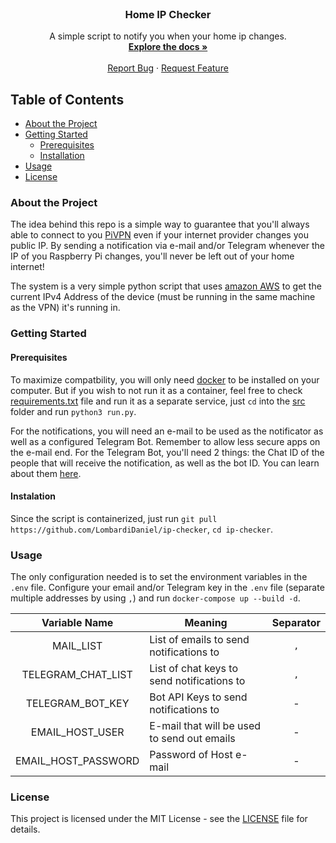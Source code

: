 <!-- PROJECT LOGO -->

<br />
<p align="center">
  <!-- <a href="LOGO.png">
    <img src="LOGO.png" alt="Logo" width="230" height="auto">
  </a> -->

  <h3 align="center">Home IP Checker</h3>

  <p align="center">
    A simple script to notify you when your home ip changes.
    <br />
    <a href="https://github.com/LombardiDaniel/ip-checker"><strong>Explore the docs »</strong></a>
    <br />
    <br />
    <a href="https://github.com/LombardiDaniel/ip-checker/issues">Report Bug</a>
    ·
    <a href="https://github.com/LombardiDaniel/ip-checker/issues">Request Feature</a>
  </p>
</p>

## Table of Contents

-   [About the Project](#about-the-project)
-   [Getting Started](#getting-started)
    -   [Prerequisites](#prerequisites)
    -   [Installation](#installation)
-   [Usage](#usage)
-   [License](#license)

### About the Project

The idea behind this repo is a simple way to guarantee that you'll always able to connect to you [PiVPN](https://www.pivpn.io) even if your internet provider changes you public IP. By sending a notification via e-mail and/or Telegram whenever the IP of you Raspberry Pi changes, you'll never be left out of your home internet!

The system is a very simple python script that uses [amazon AWS](https://checkip.amazonaws.com) to get the current IPv4 Address of the device (must be running in the same machine as the VPN) it's running in.

### Getting Started

#### Prerequisites

To maximize compatbility, you will only need [docker](https://www.docker.com/) to be installed on your computer. But if you wish to not run it as a container, feel free to check [requirements.txt](requirements.txt) file and run it as a separate service, just `cd` into the [src](/src) folder and run `python3 run.py`.

For the notifications, you will need an e-mail to be used as the notificator as well as a configured Telegram Bot. Remember to allow less secure apps on the e-mail end. For the Telegram Bot, you'll need 2 things: the Chat ID of the people that will receive the
notification, as well as the bot ID. You can learn about them [here](https://core.telegram.org/bots).

#### Instalation

Since the script is containerized, just run `git pull https://github.com/LombardiDaniel/ip-checker`, `cd ip-checker`.

### Usage

The only configuration needed is to set the environment variables in the `.env` file. Configure your email and/or Telegram key in the `.env` file (separate multiple addresses by using `,`) and run `docker-compose up --build -d`.

|    Variable Name    | Meaning                                     | Separator |
| :-----------------: | ------------------------------------------- | :-------: |
|      MAIL_LIST      | List of emails to send notifications to     |    `,`    |
|  TELEGRAM_CHAT_LIST | List of chat keys to send notifications to  |    `,`    |
|   TELEGRAM_BOT_KEY  | Bot API  Keys to send notifications to      |     -     |
|   EMAIL_HOST_USER   | E-mail that will be used to send out emails |     -     |
| EMAIL_HOST_PASSWORD | Password of Host e-mail                     |     -     |

### License

This project is licensed under the MIT License - see the [LICENSE](LICENSE) file for details.

